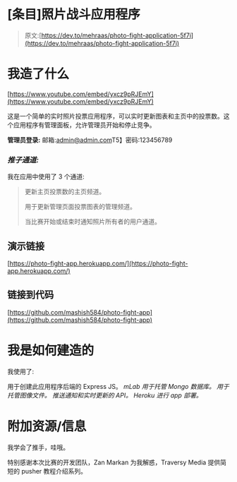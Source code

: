 # [条目]照片战斗应用程序

> 原文:[https://dev.to/mehraas/photo-fight-application-5f7i](https://dev.to/mehraas/photo-fight-application-5f7i)

# 我造了什么

[https://www.youtube.com/embed/yxcz9pRJEmY](https://www.youtube.com/embed/yxcz9pRJEmY)

这是一个简单的实时照片投票应用程序，可以实时更新图表和主页中的投票数。这个应用程序有管理面板，允许管理员开始和停止竞争。

**管理员登录:**
邮箱:[admin@admin.com](mailto:admin@admin.com)T5】密码:123456789

### *推子通道:*

我在应用中使用了 3 个通道:

> 更新主页投票数的主页频道。
> 
> 用于更新管理页面投票图表的管理频道。
> 
> 当比赛开始或结束时通知照片所有者的用户通道。

## 演示链接

[https://photo-fight-app.herokuapp.com/](https://photo-fight-app.herokuapp.com/)

## 链接到代码

[https://github.com/mashish584/photo-fight-app](https://github.com/mashish584/photo-fight-app)

# 我是如何建造的

我使用了:

用于创建此应用程序后端的 Express JS。
*mLab 用于托管 Mongo 数据库。*
*用于托管图像文件。*
*推送通知和实时更新的 API。*
*Heroku 进行 app 部署。*

# 附加资源/信息

我学会了推手，哇哦。

特别感谢本次比赛的开发团队，Zan Markan 为我解惑，Traversy Media 提供简短的 pusher 教程介绍系列。